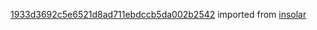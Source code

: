 [1933d3692c5e6521d8ad711ebdccb5da002b2542](https://github.com/insolar/insolar/commit/1933d3692c5e6521d8ad711ebdccb5da002b2542) imported from [insolar](https://github.com/insolar/insolar)
